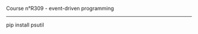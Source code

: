 Course n°R309 - event-driven programming
************************************************

pip install psutil
